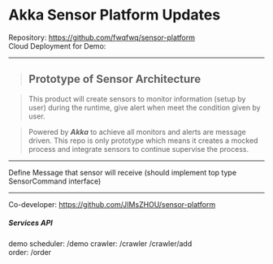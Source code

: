 
# Akka Sensor Platform Updates   

Repository: https://github.com/fwqfwq/sensor-platform   
Cloud Deployment for Demo:      


---
> ## Prototype of Sensor Architecture 

>This product will create sensors to monitor information (setup by user) during the runtime, give alert when meet the condition given by user.

>Powered by ***Akka*** to achieve all monitors and alerts are message driven. This repo is only prototype which means it creates a mocked process and integrate sensors to continue supervise the process.  

>


--- 



Define Message that sensor will receive (should implement top type SensorCommand interface)   

<!-- 
#### Slides 
https://github.com/fwqfwq/sensor-platform/blob/main/akka_slides.pdf -->

---
Co-developer: https://github.com/JIMsZHOU/sensor-platform



<!-- #### Steps - for Demo Controller: 
1. Open local mysql 
2. Create local database 'demo'
3. If password required for mysql, set resoucres/application.properties
4. run
5. open: http://localhost:8080/swagger-ui.html
 -->


##### Services API
demo scheduler: /demo
crawler: /crawler  /crawler/add   
order: /order




